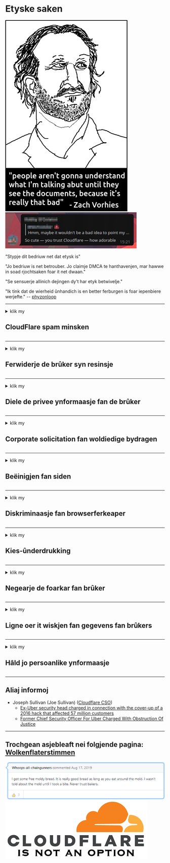 # Etyske saken

![](../image/itsreallythatbad.jpg)
![](../image/telegram/c81238387627b4bfd3dcd60f56d41626.jpg)

"Stypje dit bedriuw net dat etysk is"

"Jo bedriuw is net betrouber. Jo claimje DMCA te hanthavenjen, mar hawwe in soad rjochtsaken foar it net dwaan."

"Se sensuerje allinich dejingen dy't har etyk betwivelje."

"Ik tink dat de wierheid ûnhandich is en better ferburgen is foar iepenbiere werjefte."  -- [phyzonloop](https://twitter.com/phyzonloop)


---


<details>
<summary>klik my

## CloudFlare spam minsken
</summary>


Cloudflare stjoert spam-e-mails oan net-Cloudflare-brûkers.

- Stjoer allinich e-postberjochten nei abonnees dy't har ynskreaun hawwe
- As de brûker "stop" seit, stop dan it ferstjoeren fan e-post

It is sa ienfâldich. Mar Cloudflare makket neat út.
Cloudflare sei dat it gebrûk fan har tsjinst alle spammers as oanfallers kin stopje.
Hoe kinne wy ​​Cloudflare stopje sûnder Cloudflare te aktivearjen?


| 🖼 | 🖼 |
| --- | --- |
| ![](../image/cfspam01.jpg) | ![](../image/cfspam03.jpg) |
| ![](../image/cfspam02.jpg) | ![](../image/cfspambrittany.jpg)<br>![](../image/cfspamtwtr.jpg) |

</details>

---

<details>
<summary>klik my

## Ferwiderje de brûker syn resinsje
</summary>


Cloudflare negearje resinsjes.
As jo ​​anty-Cloudflare-tekst op Twitter pleatse, hawwe jo in kâns om in antwurd te krijen fan Cloudflare-meiwurker mei berjocht "Nee, it is net".
As jo ​​in negatyf resinsje pleatse op elke beoordelingsside, sille se besykje it te censurearjen.


| 🖼 | 🖼 |
| --- | --- |
| ![](../image/cfcenrev_01.jpg)<br>![](../image/cfcenrev_02.jpg) | ![](../image/cfcenrev_03.jpg) |

</details>

---

<details>
<summary>klik my

## Diele de privee ynformaasje fan de brûker
</summary>


Cloudflare hat in massaal harassyprobleem.
Cloudflare dielt persoanlike ynformaasje fan dyjingen dy't klagen oer hosted sites.
Se freegje jo somtiden om jo wirklike ID oan te jaan.
As jo ​​net wolle wurde pesten, oanfalle, swatte of fermoarde, bliuwst better fuort fan websiden Cloudflared.


| 🖼 | 🖼 |
| --- | --- |
| ![](../image/cfdox_what.jpg) | ![](../image/cfdox_swat.jpg) |
| ![](../image/cfdox_kill.jpg) | ![](../image/cfdox_threat.jpg) |
| ![](../image/cfdox_dox.jpg) | ![](../image/cfdox_ex1.jpg)<br>![](../image/cfdox_ex2.jpg) |

</details>

---

<details>
<summary>klik my

## Corporate solicitation fan woldiedige bydragen
</summary>


CloudFlare freget om woldiedige bydragen.
It is heul skriklik dat in Amerikaanske korporaasje om goeddiedigens soe freegje neist non-profit organisaasjes dy't goede oarsaken hawwe.
As jo ​​graach wolle blokkearje of tiid fan oaren fergrieme, wolle jo miskien wat pizza's bestelle foar meiwurkers fan Cloudflare.


![](../image/cfdonate.jpg)

</details>

---

<details>
<summary>klik my

## Beëinigjen fan siden
</summary>


Wat sille jo dwaan as jo side ynienen sakket?
D'r binne rapporten dat Cloudflare de konfiguraasje fan de brûker wisket of tsjinst stopt sûnder warskôging, stil.
Wy riede oan dat jo in bettere leveransier fine.

![](../image/cftmnt.jpg)

</details>

---

<details>
<summary>klik my

## Diskriminaasje fan browserferkeaper
</summary>


CloudFlare jout foarkarbehandeling oan dyjingen dy't Firefox brûke, wylst se fijannige behanneling jouwe oan brûkers fan net-Tor-Browser boppe Tor.
Tor-brûkers fan dy't mei rjocht wegerje net-fergees javascript út te fieren, krije ek fijannige behanneling.
Dizze tagongs ongelikens is in netwurkneutraliteit misbrûk en in misbrûk fan macht.

![](../image/browdifftbcx.gif)

- Lofts: Tor Browser, rjochts: Chrome. Itselde IP-adres.

![](../image/browserdiff.jpg)

- Lofts: Tor Browser Javascript útskeakele, koekje ynskeakele
- Rjochts: Chrome Javascript ynskeakele, koekje útskeakele

![](../image/cfsiryoublocked.jpg)

- QuteBrowser (minor browser) sûnder Tor (Clearnet IP)

| ***Browser*** | ***Tagong behanneling*** |
| --- | --- |
| Tor Browser (Javascript ynskeakele) | tagong tastien |
| Firefox (Javascript ynskeakele) | tagong degradearre |
| Chromium (Javascript ynskeakele) | tagong degradearre |
| Chromium or Firefox (Javascript útskeakele) | tagong wegere |
| Chromium or Firefox (Koekje útskeakele) | tagong wegere |
| QuteBrowser | tagong wegere |
| lynx | tagong wegere |
| w3m | tagong wegere |
| wget | tagong wegere |


Wêrom net Audio knop brûke om maklike útdaging op te lossen?

Ja, d'r is in audioknop, mar it wurket altyd net oer Tor.
Jo sille dit berjocht krije as jo derop klikke:

```
Besykje it letter nochris
Jo kompjûter as netwurk stjoert miskien automatisearre fragen op.
Om ús brûkers te beskermjen, kinne wy ​​jo oanfraach no net ferwurkje.
Besykje ús helpside foar mear details
```

</details>

---

<details>
<summary>klik my

## Kies-ûnderdrukking
</summary>


Kiezers yn Amerikaanske steaten registrearje om úteinlik fia de webside fan 'e steatssekretaris te stimmen yn' e steat fan har ferbliuw.
Republikeinske-kontroleare kantoaren fan steatsekretaris dogge mei oan ûnderdrukking fan kiezers troch de webside fan 'e steatssekretaris fia Cloudflare te proxysearjen.
Fijannige behanneling fan Cloudflare fan Tor-brûkers, har MITM-posysje as in sintralisearre wrâldwiid punt fan tafersjoch, en har skealike rol yn 't algemien makket potensjele kiezers ûnwillich om te registrearjen.
Liberalen hawwe yn it bysûnder de privacy omearmjend.
Kostenregistraasjeformulieren sammelje gefoelige ynformaasje oer politike leagen fan in kiezer, persoanlik fysyk adres, sosjaal feiligensnûmer, en bertedatum.
De measte steaten meitsje allinich in subset fan dy ynformaasje iepenbier beskikber, mar Cloudflare sjocht al dy ynformaasje as immen registreart om te stimmen.

Tink derom dat papierregistraasje Cloudflare net omearmet, om't de sekretaris fan wurknimmers fan steat gegevens yngong wierskynlik de Cloudflare-webside sil brûke om de gegevens yn te fieren.

| 🖼 | 🖼 |
| --- | --- |
| ![](../image/cfvotm_01.jpg) | ![](../image/cfvotm_02.jpg) |

- Change.org is in ferneamde webside foar it sammeljen fan stimmen en aksje te nimmen.
“minsken begjinne oeral kampanjes, mobilisearje supporters en wurkje mei beslútjouwers om oplossingen te stjoeren.”
Spitigernôch kinne in protte minsken feroaring.org hielendal net sjen fanwegen it agressive filter fan Cloudflare.
Se wurde útsetten foar it ûndertekenjen fan 'e petysje, en dus útslute se út in demokratysk proses.
In oare net-cloudflared platfoarm brûke, lykas OpenPetition, helpt it probleem te ferhelpen.

| 🖼 | 🖼 |
| --- | --- |
| ![](../image/changeorgasn.jpg) | ![](../image/changeorgtor.jpg) |

- Cloudflare's "Atheenske projekt" biedt fergese beskerming op ûndernimmingsnivo oan steats- en lokale ferkiezingswebsides.
Se seine "har kiezers kinne tagong krije ta ferkiezingsynformaasje en kiezerregistraasje", mar dit is in leagen, om't in protte minsken gewoanwei de side net kinne blêdzje.

</details>

---

<details>
<summary>klik my

## Negearje de foarkar fan brûker
</summary>


As jo ​​der foar ôfkarre, ferwachtsje jo dat jo der gjin e-post oer krije.
Cloudflare negearje de foarkar fan brûker en diele gegevens mei korporaasjes fan tredden sûnder tastimming fan klanten.
As jo ​​har fergese plan brûke, stjoere se soms e-post nei jo om te freegjen om alle moannen abonnemint te keapjen.

![](../image/cfviopl_tp.jpg)

</details>

---

<details>
<summary>klik my

## Ligne oer it wiskjen fan gegevens fan brûkers
</summary>


Neffens it blog fan dizze ex-cloudflare-klant lijt Cloudflare oer it wiskjen fan akkounts.
Tsjintwurdich bewarje in protte bedriuwen jo gegevens neidat jo jo akkount sluten of fuortsmiten hawwe.
De measte fan goede bedriuwen neame dêroer yn har privacybelied.
Cloudflare? Nee.

```
2019-08-05 CloudFlare stjoerde my befêstiging dat se myn account hawwe ferwidere.
2019-10-02 Ik krige in e-post fan CloudFlare "om't ik in klant bin"
```

Cloudflare wist net oer it wurd "ferwiderje".
As it wirklik wurdt ferwidere, wêrom hat dizze eks-klant in e-post krigen?
Hy neamde ek dat it privacybelied fan Cloudflare der net oer neamt.

```
Harren nije privacybelied makket gjin melding fan behâlden fan gegevens foar in jier.
```

![](../image/cfviopl_notdel.jpg)

Hoe kinne jo Cloudflare fertrouwe as har privacybelied in LIE is?

</details>

---

<details>
<summary>klik my

## Hâld jo persoanlike ynformaasje
</summary>


Cloudflare-akkount wiskje is hurd nivo.

```
Stypje in stipe ticket yn mei de kategory "Account",
en freegje accountferwidering yn it berjochtlichem oan.
Jo moatte gjin domeinen of kredytkaarten hawwe ferbûn oan jo akkount foardat jo ferwidering oanfreegje.
```

Jo sille dizze befêstigings-e-post krije.

![](../image/cf_deleteandkeep.jpg)

"Wy binne begon jo ferwideringsoanfraach te ferwurkjen" mar "Wy sille trochgean mei opslaan fan jo persoanlike ynformaasje".

Kinst dit "fertrouwe"?

</details>

---

## Aliaj informoj

- Joseph Sullivan (Joe Sullivan) ([Cloudflare CSO](https://twitter.com/eastdakota/status/1296522269313785862))
  - [Ex-Uber security head charged in connection with the cover-up of a 2016 hack that affected 57 million customers](https://www.businessinsider.com/uber-data-hack-security-head-joe-sullivan-charged-cover-up-2020-8)
  - [Former Chief Security Officer For Uber Charged With Obstruction Of Justice](https://www.justice.gov/usao-ndca/pr/former-chief-security-officer-uber-charged-obstruction-justice)


---

## Trochgean asjebleaft nei folgjende pagina:   [Wolkenflaterstimmen](../PEOPLE.md)

![](../image/freemoldybread.jpg)
![](../image/cfisnotanoption.jpg)
